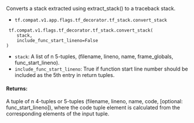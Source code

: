 
Converts a stack extracted using extract_stack() to a traceback stack.
- `tf.compat.v1.app.flags.tf_decorator.tf_stack.convert_stack`

```
 tf.compat.v1.flags.tf_decorator.tf_stack.convert_stack(
    stack,
    include_func_start_lineno=False
)
```
- `stack`: A list of n 5-tuples, (filename, lineno, name, frame_globals, func_start_lineno).
- `include_func_start_lineno`: True if function start line number should be included as the 5th entry in return tuples.
#### Returns:

A tuple of n 4-tuples or 5-tuples (filename, lineno, name, code, [optional: func_start_lineno]), where the code tuple element is calculated from the corresponding elements of the input tuple.
